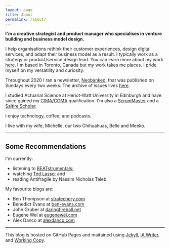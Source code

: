 ```yaml
---
layout: page
title: About
permalink: /about/
---
```


**I'm a creative strategist and product manager who specialises in venture building and business model design.**

I help organisations rethink their customer experiences, design digital services, and adapt their business model as a result. I typically work as a strategy or product/service design lead. You can learn more about my work [here](/work.md/). I'm based in Toronto, Canada  but my work takes me places. I pride myself on my versatility and curiosity.

Throughout 2020 I ran a newsletter, <a href="https://neobanked.substack.com">Neobanked</a>, that was published on Sundays every two weeks. The archive of issues lives [here](/newsletter).

I studied Actuarial Science at Heriot-Watt University in Edinburgh and have since gained my [CIMA/CGMA](https://www.cimaglobal.com/Members/Your-Membership-Information/The-CGMA-Designation/) qualification. I'm also a [ScrumMaster](https://www.scrumalliance.org/community/profile/mconnochie) and a [Saltire Scholar](https://www.hw.ac.uk/about/news/archive/2013/saltire-society-12709.htm).

I enjoy technology, coffee, and podcasts.

I live with my wife, Michelle, our two Chihuahuas, Belle and Meeko.

---

## Some Recommendations

I'm currently:
* listening to [BEATstrumentals](https://music.apple.com/gb/playlist/beatstrumentals/pl.f54198ad42404535be13eabf3835fb22);
* watching [Ted Lasso](https://www.imdb.com/title/tt10986410/); and
* reading Antifragile by Nassim Nicholas Taleb.

My favourite blogs are:
* Ben Thompson at [stratechery.com](https://stratechery.com)
* Benedict Evans at [ben-evans.com](https://www.ben-evans.com)
* John Gruber at [daringfireball.net](https://daringfireball.net)
* Eugene Wei at [eugenewei.com](http://www.eugenewei.com)
* Alex Danco at [alexdanco.com](https://alexdanco.com/)

---

This blog is hosted on GitHub Pages and maitained using [Jekyll](https://jekyllrb.com), [iA Writer](https://ia.net/writer), and [Working Copy](https://workingcopyapp.com).